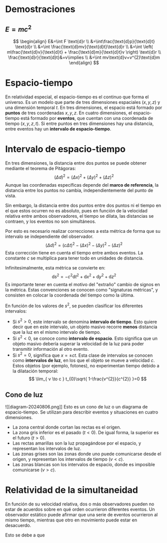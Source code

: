# Demostraciones
## $E=mc^{2}$
$$
\begin{align}
E&=\int F \text{d}r \\
&=\int\frac{\text{d}p}{\text{d}t} \text{d}r \\
&=\int \frac{\text{d}mv}{\text{d}t}\text{d}r \\
&=\int \left(   m\frac{\text{d}v}{\text{d}t} + \frac{\text{d}m}{\text{d}t}v \right) \text{d}r \\
\frac{\text{d}r}{\text{d}t}&=v\implies \\
&=\int mv\text{d}v+v^{2}\text{d}m
\end{align}
$$

# Espacio-tiempo
En relatividad especial, el espacio-tiempo es el continuo que forma el universo. Es un modelo que parte de tres dimensiones espaciales $(x,y,z)$ y una dimensión temporal $t$.
En tres dimensiones, el espacio está formado por **puntos** de tres coordenadas $x,y,z$.
En cuatro dimensiones, el espacio-tiempo está formado por **eventos**, que cuentan con una coordenada de tiempo $(x,y,z,t)$.
Si entre puntos en tres dimensiones hay una distancia, entre eventos hay un **intervalo de espacio-tiempo**.
# Intervalo de espacio-tiempo
En tres dimensiones, la distancia entre dos puntos se puede obtener mediante el teorema de Pitágoras:
$$
(\Delta d)^{2}= (\Delta x)^{2}+(\Delta y)^{2}+(\Delta z)^{2}
$$
Aunque las coordenadas específicas depende del **marco de referencia**, la distancia entre los puntos no cambia, independientemente del punto de vista.

Sin embargo, la distancia entre dos puntos entre dos puntos ni el tiempo en el que estos ocurren no es absoluto, pues en función de la velocidad relativa entre ambos observadores, el tiempo se dilata, las distancias se contraen, y los eventos no son simultáneos.

Por esto es necesario realizar correcciones a esta métrica de forma que su intervalo se independiente del observador.
$$
(\Delta d)^{2}=(c\Delta t)^{2} -(\Delta x)^{2}-(\Delta y)^{2}-(\Delta z)^{2}
$$
Esta corrección tiene en cuenta el tiempo entre ambos eventos. La constante $c$ se multiplica para tener todo en unidades de distancia.

Infinitesimalmente, esta métrica se convierte en:
$$
\text{d}s^{2}=-c^{2}\text{d}t^{2}+\text{d}x^{2}+\text{d}y^{2}+\text{d}z^{2}
$$
Es importante tener en cuenta el motivo del "extraño" cambio de signos en la métrica. Estas convenciones se conocen como "signaturas métricas", y consisten en colocar la coordenada del tiempo como la última.

En función de los valores de $s^{2}$, se pueden clasificar los diferentes intervalos:
- Si $s^{2}>0$, este intervalo se denomina **intervalo de tiempo**. Esto quiere decir que en este intervalo, un objeto masivo recorre **menos** distancia que la luz en el mismo intervalo de tiempo.
- Si $s^{2}<0$, se conoce como **intervalo de espacio**. Esto significa que un objeto masivo debería superar la velocidad de la luz para poder transmitir información al otro evento.
- Si $s^{2}=0$, significa que $x=\pm ct$. Esta clase de intervalos se conocen como **intervalos de luz**, en los que el objeto se mueve a velocidad $c$. Estos objetos (por ejemplo, fotones), no experimentan tiempo debido a la dilatación temporal:
$$
\lim_{ v \to c } t_{0}\sqrt{ 1-\frac{v^{2}}{c^{2}} }=0 
$$
## Cono de luz
![[diagram-20240806.png]]
Esto es un cono de luz o un diagrama de espacio-tiempo. Se utilizan para describir eventos y situaciones en cuatro dimensiones.
- La zona central donde cortan las rectas es el origen.
- La zona gris inferior es el pasado $(t<0)$. De igual forma, la superior es el futuro $(t>0)$.
- Las rectas amarillas son la luz propagándose por el espacio, y representan los intervalos de luz.
- Las zonas grises son las zonas donde uno puede comunicarse desde el origen, y representan los intervalos de tiempo $(v<c)$.
- Las zonas blancas son los intervalos de espacio, donde es imposible comunicarse $(v>c)$.
# Relatividad de la simultaneidad
En función de su velocidad relativa, dos o más observadores pueden no estar de acuerdos sobre en qué orden ocurrieron diferentes eventos. Un observador estático puede afirmar que una serie de eventos ocurrieron al mismo tiempo, mientras que otro en movimiento puede estar en desacuerdo.

Esto se debe a que